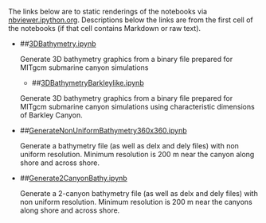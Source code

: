 The links below are to static renderings of the notebooks via
[nbviewer.ipython.org](http://nbviewer.ipython.org/).
Descriptions below the links are from the first cell of the notebooks
(if that cell contains Markdown or raw text).

* ##[3DBathymetry.ipynb](http://nbviewer.ipython.org/urls/bitbucket.org/canyonsubc/buildcanyon/raw/tip/Bathymetry/3DBathymetry.ipynb)  
    
    Generate 3D bathymetry graphics from a binary file prepared for MITgcm submarine canyon simulations 
    
    * ##[3DBathymetryBarkleylike.ipynb](http://nbviewer.ipython.org/urls/bitbucket.org/canyonsubc/buildcanyon/raw/tip/Bathymetry/3DBathymetryBarkleylike.ipynb)  
    
    Generate 3D bathymetry graphics from a binary file prepared for MITgcm submarine canyon simulations using characteristic dimensions of Barkley Canyon.  



* ##[GenerateNonUniformBathymetry360x360.ipynb](http://nbviewer.ipython.org/urls/bitbucket.org/canyonsubc/buildcanyon/raw/tip/Bathymetry/GenerateNonUniformBathymetry360x360.ipynb)  
    
    Generate a bathymetry file (as well as delx and dely files) with non uniform resolution. Minimum resolution is 200 m near the canyon along shore and across shore.  

* ##[Generate2CanyonBathy.ipynb](http://nbviewer.ipython.org/urls/bitbucket.org/canyonsubc/buildcanyon/raw/tip/Bathymetry/Generate2CanyonBathy.ipynb)  
    
    Generate a 2-canyon bathymetry file (as well as delx and dely files) with non uniform resolution. Minimum resolution is 200 m near the canyons along shore and across shore.  
    
      


